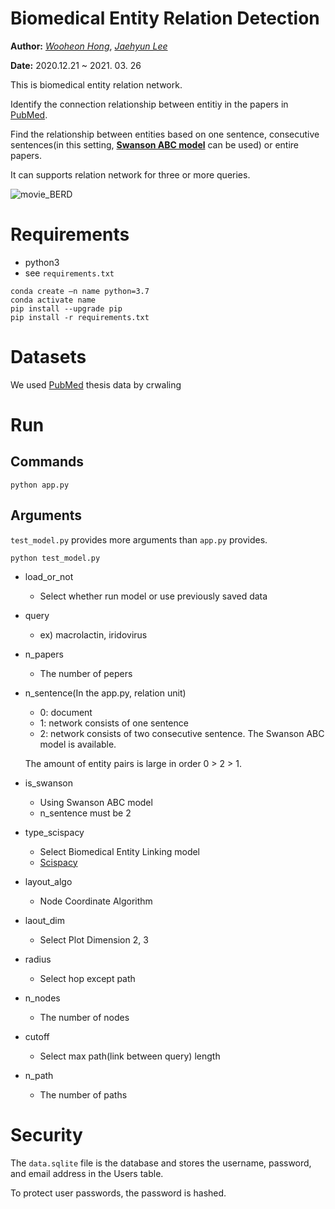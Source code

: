 Biomedical Entity Relation Detection
=====================================

**Author:** *[Wooheon Hong](https://www.linkedin.com/in/wooheon-hong-b33621200/)*, *[Jaehyun Lee](https://www.linkedin.com/in/jaehyun-lee-56613a1ba/)* 

**Date:** 2020.12.21 ~ 2021. 03. 26

This is biomedical entity relation network.

Identify the connection relationship between entitiy in the papers in [PubMed](https://pubmed.ncbi.nlm.nih.gov/). 

Find the relationship between entities based on one sentence, consecutive sentences(in this setting, [**Swanson ABC model**](https://www.sciencedirect.com/science/article/pii/S1532046412001517) can be used) or entire papers.

It can supports relation network for three or more queries.

![movie_BERD](BERD/resources/movie_BERD.GIF)



# Requirements 
- python3 
- see `requirements.txt`

```
conda create –n name python=3.7
conda activate name
pip install --upgrade pip
pip install -r requirements.txt
```

# Datasets

We used [PubMed](https://pubmed.ncbi.nlm.nih.gov/) thesis data by crwaling 

# Run

## Commands 

```
python app.py
```

## Arguments

`test_model.py` provides more arguments than `app.py` provides.

```
python test_model.py 
```

- load_or_not
    - Select whether run model or use previously saved data
- query 
    - ex) macrolactin, iridovirus
- n_papers 
    - The number of pepers 
- n_sentence(In the app.py, relation unit)
    - 0: document
    - 1: network consists of one sentence 
    - 2: network consists of two consecutive sentence. The Swanson ABC model is available.

    The amount of entity pairs is large in order 0 > 2 > 1.

- is_swanson
    - Using Swanson ABC model
    - n_sentence must be 2

- type_scispacy
    - Select Biomedical Entity Linking model 
    - [Scispacy](https://allenai.github.io/scispacy/)

- layout_algo
    - Node Coordinate Algorithm
- laout_dim 
    - Select Plot Dimension 2, 3
- radius
    - Select hop except path 
- n_nodes
    - The number of nodes 
- cutoff
    - Select max path(link between query) length
- n_path 
    - The number of paths 


# Security 

The `data.sqlite` file is the database and stores the username, password, and email address in the Users table.

To protect user passwords, the password is hashed. 
    
